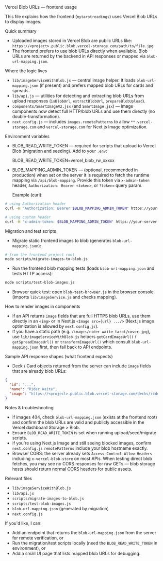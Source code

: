 Vercel Blob URLs — frontend usage

This file explains how the frontend (`mytarotreadings`) uses Vercel Blob URLs to display images.

Quick summary

- Uploaded images stored in Vercel Blob are public URLs like:
  `https://<project>.public.blob.vercel-storage.com/path/to/file.jpg`
- The frontend prefers to use blob URLs directly when available. Blob URLs are returned by the backend in API responses or mapped via `blob-url-mapping.json`.

Where the logic lives

- `lib/imageServiceWithBlob.js` — central image helper. It loads `blob-url-mapping.json` (if present) and prefers mapped blob URLs for cards and spreads.
- `lib/api.js` — utilities for detecting and extracting blob URLs from upload responses (`isBlobUrl`, `extractBlobUrl`, `prepareBlobUpload`).
- `components/SmartImageV2.jsx` (and `SmartImage.jsx`) — image components now detect full HTTP/blob URLs and use them directly (no double-transformation).
- `next.config.js` — includes `images.remotePatterns` to allow `**.vercel-storage.com` and `vercel-storage.com` for Next.js Image optimization.

Environment variables

- BLOB_READ_WRITE_TOKEN — required for scripts that upload to Vercel Blob (migration and seeding). Add to your `.env`:

  BLOB_READ_WRITE_TOKEN=vercel_blob_rw_xxxxx

- BLOB_MAPPING_ADMIN_TOKEN — (optional, recommended in production) when set on the server it is required to fetch the runtime mapping via `/api/blob-mapping`. Provide this token via `x-admin-token` header, `Authorization: Bearer <token>`, or `?token=` query param.

  Example (curl):

```bash
# using Authorization header
curl -H "Authorization: Bearer $BLOB_MAPPING_ADMIN_TOKEN" https://your-server.example.com/api/blob-mapping

# using custom header
curl -H "x-admin-token: $BLOB_MAPPING_ADMIN_TOKEN" https://your-server.example.com/api/blob-mapping
```

Migration and test scripts

- Migrate static frontend images to blob (generates `blob-url-mapping.json`):

```bash
# from the frontend project root
node scripts/migrate-images-to-blob.js
```

- Run the frontend blob mapping tests (loads `blob-url-mapping.json` and tests HTTP access):

```bash
node scripts/test-blob-images.js
```

- Browser quick test: open `blob-test-browser.js` in the browser console (imports `lib/imageService.js` and checks mapping).

How to render images in components

- If an API returns `image` fields that are full HTTPS blob URLs, use them directly in an `<img>` or in Next.js `<Image src={url} .../>` (Next.js image optimization is allowed by `next.config.js`).
- If you have a static path (e.g. `/images/rider-waite-tarot/cover.jpg`), use `lib/imageServiceWithBlob.js` helpers `getCardImageUrl()` / `getSpreadImageUrl()` or `transformImageUrl()` which consult `blob-url-mapping.json` first, then fall back to API endpoints.

Sample API response shapes (what frontend expects)

- Deck / Card objects returned from the server can include `image` fields that are already blob URLs:

```json
{
  "id": "...",
  "name": "Rider Waite",
  "image": "https://<project>.public.blob.vercel-storage.com/decks/rider-waite/cover.jpg"
}
```

Notes & troubleshooting

- If images 404, check `blob-url-mapping.json` (exists at the frontend root) and confirm the blob URLs are valid and publicly accessible in the Vercel dashboard Storage > Blob.
- Ensure `BLOB_READ_WRITE_TOKEN` is set when running upload/seed/migrate scripts.
- If you're using Next.js Image and still seeing blocked images, confirm `next.config.js` `remotePatterns` include your blob hostname exactly.
- Browser CORS: the server already sets `Access-Control-Allow-Headers` including `x-vercel-blob-store` on most APIs. When testing direct blob fetches, you may see no CORS responses for raw GETs — blob storage hosts should return normal CORS headers for public assets.

Relevant files

- `lib/imageServiceWithBlob.js`
- `lib/api.js`
- `scripts/migrate-images-to-blob.js`
- `scripts/test-blob-images.js`
- `blob-url-mapping.json` (generated by migration)
- `next.config.js`

If you'd like, I can:
- Add an endpoint that returns the `blob-url-mapping.json` from the server for remote verification, or
- Run the migration/test scripts locally (need the `BLOB_READ_WRITE_TOKEN` in environment), or
- Add a small UI page that lists mapped blob URLs for debugging.
